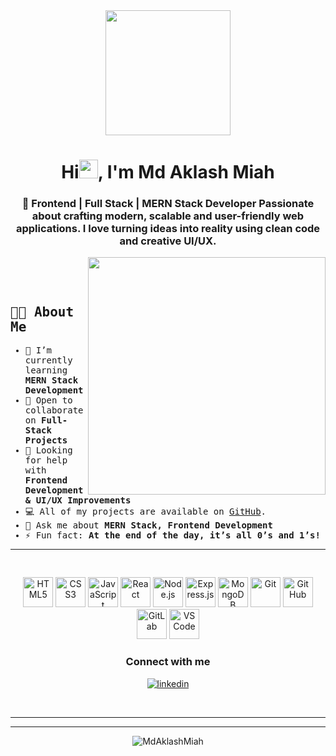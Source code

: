 <div align="center">
  <img width="200" height="auto" src="./resources/img/materialHacker.png"/>
  <h1>Hi<img width="30" src="./resources/img/waving.gif">, I'm Md Aklash Miah</h1>
  <h3>🚀 Frontend | Full Stack | MERN Stack Developer
Passionate about crafting modern, scalable and user-friendly web applications.
I love turning ideas into reality using clean code and creative UI/UX.</h3>
</div>
 
 <img align="right" width="380" height="auto" src="./resources/img/geek.gif"/>

<div align="left">
  <samp>
<p>&nbsp;</p>
<p>&nbsp;</p>

    
## 👨‍💻 About Me  

- 🌱 I’m currently learning **MERN Stack Development**  
- 👯 Open to collaborate on **Full-Stack Projects**  
- 🤝 Looking for help with **Frontend Development & UI/UX Improvements**  
- 💻 All of my projects are available on [GitHub](https://github.com/MdAklashMiah).  
- 💬 Ask me about **MERN Stack, Frontend Development**  
- ⚡ Fun fact: **At the end of the day, it’s all 0’s and 1’s!**  

---
    
<p>&nbsp;</p>
    
  </samp>
</div>


<p align="center">
  <!-- Frontend -->
  <img src="https://img.icons8.com/color/48/html-5--v1.png" width="48" height="48" alt="HTML5"/>
  <img src="https://img.icons8.com/color/48/css3.png" width="48" height="48" alt="CSS3"/>
  <img src="https://img.icons8.com/color/48/javascript--v1.png" width="48" height="48" alt="JavaScript"/>
  <img src="https://img.icons8.com/plasticine/48/react.png" width="48" height="48" alt="React"/>

  <!-- Backend -->
  <img src="https://img.icons8.com/color/48/nodejs.png" width="48" height="48" alt="Node.js"/>
  <img src="https://img.icons8.com/color/48/express.png" width="48" height="48" alt="Express.js"/>
  <img src="https://img.icons8.com/color/48/mongodb.png" width="48" height="48" alt="MongoDB"/>

  <!-- Tools -->
  <img src="https://img.icons8.com/color/48/git.png" width="48" height="48" alt="Git"/>
  <img src="https://img.icons8.com/color/48/github.png" width="48" height="48" alt="GitHub"/>
  <img src="https://img.icons8.com/color/48/gitlab.png" width="48" height="48" alt="GitLab"/>
  <img src="https://img.icons8.com/color/48/visual-studio-code-2019.png" width="48" height="48" alt="VS Code"/>
</p>


<div align="center">
  <h3>Connect with me</h3>
  <div>
     <a  href="https:www.linkedin.com/in/md-aklash-miah" target="_blank">
      <img src="https://img.shields.io/badge/Linked%20In-0A66C2.svg?style=for-the-badge&logo=linkedin&logoColor=white" alt="linkedin"/>
    </a>
  </div>
</div>
<p>&nbsp;</p>

<hr>

<div align="center">
<hr>

<div align="center">
  <img  src="resources/img/github-contribution-grid-snake.svg"
    alt="MdAklashMiah" />
</div>
